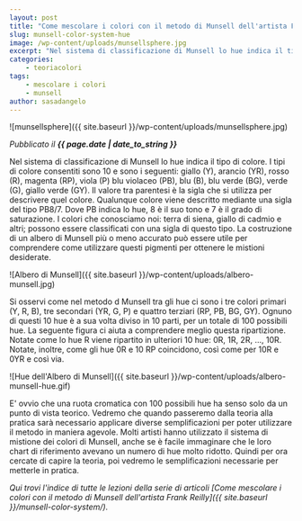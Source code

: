 ```yaml
---
layout: post
title: "Come mescolare i colori con il metodo di Munsell dell'artista Frank Reilly. Che cos'è lo hue?"
slug: munsell-color-system-hue
image: /wp-content/uploads/munsellsphere.jpg
excerpt: "Nel sistema di classificazione di Munsell lo hue indica il tipo di colore. I tipi di colore consentiti sono 10 e sono i seguenti: giallo (Y), arancio"
categories:
    - teoriacolori
tags:
    - mescolare i colori
    - munsell
author: sasadangelo
---
```


![munsellsphere]({{ site.baseurl }}/wp-content/uploads/munsellsphere.jpg)

_Pubblicato il **{{ page.date | date_to_string }}**_

Nel sistema di classificazione di Munsell lo hue indica il tipo di colore. I tipi di colore consentiti sono 10 e sono i seguenti: giallo (Y), arancio (YR), rosso (R), magenta (RP), viola (P) blu violaceo (PB), blu (B), blu verde (BG), verde (G), giallo verde (GY). Il valore tra parentesi è la sigla che si utilizza per descrivere quel colore. Qualunque colore viene descritto mediante una sigla del tipo PB8/7. Dove PB indica lo hue, 8 è il suo tono e 7 è il grado di saturazione. I colori che conosciamo noi: terra di siena, giallo di cadmio e altri; possono essere classificati con una sigla di questo tipo. La costruzione di un albero di Munsell più o meno accurato può essere utile per comprendere come utilizzare questi pigmenti per ottenere le mistioni desiderate.

![Albero di Munsell]({{ site.baseurl }}/wp-content/uploads/albero-munsell.jpg)

Si osservi come nel metodo d Munsell tra gli hue ci sono i tre colori primari (Y, R, B), tre secondari (YR, G, P) e quattro terziari (RP, PB, BG, GY). Ognuno di questi 10 hue è a sua volta diviso in 10 parti, per un totale di 100 possibili hue. La seguente figura ci aiuta a comprendere meglio questa ripartizione. Notate come lo hue R viene ripartito in ulteriori 10 hue: 0R, 1R, 2R, ..., 10R. Notate, inoltre, come gli hue 0R e 10 RP coincidono, così come per 10R e 0YR e così via.

![Hue dell'Albero di Munsell]({{ site.baseurl }}/wp-content/uploads/albero-munsell-hue.gif)

E' ovvio che una ruota cromatica con 100 possibili hue ha senso solo da un punto di vista teorico. Vedremo che quando passeremo dalla teoria alla pratica sarà necessario applicare diverse semplificazioni per poter utilizzare il metodo in maniera agevole. Molti artisti hanno utilizzato il sistema di mistione dei colori di Munsell, anche se è facile immaginare che le loro chart di riferimento avevano un numero di hue molto ridotto. Quindi per ora cercate di capire la teoria, poi vedremo le semplificazioni necessarie per metterle in pratica.

_Qui trovi l'indice di tutte le lezioni della serie di articoli [Come mescolare i colori con il metodo di Munsell dell'artista Frank Reilly]({{ site.baseurl }}/munsell-color-system/)._
